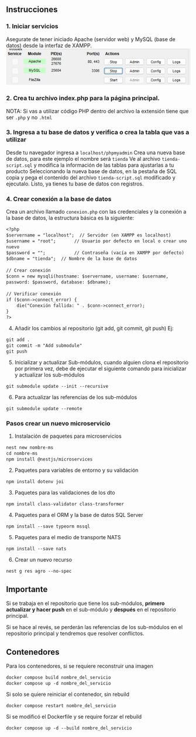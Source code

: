 
## Instrucciones

### 1. Iniciar servicios
Asegurate de tener iniciado Apache (servidor web) y MySQL (base de datos) desde la interfaz de XAMPP.
![alt text](img/apache.png)


### 2. Crea tu archivo index.php para la página principal. 
NOTA: Si vas a utilizar código PHP dentro del archivo la extensión tiene que ser `.php` y no `.html`

### 3. Ingresa a tu base de datos y verifica o crea la tabla que vas a utilizar
Desde tu navegador ingresa a `localhost/phpmyadmin`
Crea una nueva base de datos, para este ejemplo el nombre será `tienda`
Ve al archivo `tienda-script.sql` y modifica la información de las tablas para ajustarlas a tu producto
Seleccionando la nueva base de datos, en la pestaña de SQL copia y pega el contenido del archivo `tienda-script.sql` modificado y ejecutalo. 
Listo, ya tienes tu base de datos con registros. 

### 4. Crear conexión a la base de datos
Crea un archivo llamado `conexion.php` con las credenciales y la conexión a la base de datos, la estructura básica es la siguiente: 

```
<?php
$servername = "localhost";  // Servidor (en XAMPP es localhost)
$username = "root";       // Usuario por defecto en local o crear uno nuevo
$password = "";           // Contraseña (vacía en XAMPP por defecto)
$dbname = "tienda";  // Nombre de la base de datos

// Crear conexión
$conn = new mysqli(hostname: $servername, username: $username, password: $password, database: $dbname);

// Verificar conexión
if ($conn->connect_error) {
    die("Conexión fallida: " . $conn->connect_error);
}
?>
```
4. Añadir los cambios al repositorio (git add, git commit, git push)
Ej:
```
git add .
git commit -m "Add submodule"
git push
```
5. Inicializar y actualizar Sub-módulos, cuando alguien clona el repositorio por primera vez, debe de ejecutar el siguiente comando para inicializar y actualizar los sub-módulos
```
git submodule update --init --recursive
```
6. Para actualizar las referencias de los sub-módulos
```
git submodule update --remote
```

### Pasos crear un nuevo microservicio


1. Instalación de paquetes para microservicios
```
nest new nombre-ms
cd nombre-ms
npm install @nestjs/microservices
```
2. Paquetes para variables de entorno y su validación
```
npm install dotenv joi
```
3. Paquetes para las validaciones de los dto
```
npm install class-validator class-transformer
```
4. Paquetes para el ORM y la base de datos SQL Server
```
npm install --save typeorm mssql
```
5. Paquetes para el medio de transporte NATS
```
npm install --save nats
```
6. Crear un nuevo recurso
```
nest g res agro --no-spec
```


## Importante
Si se trabaja en el repositorio que tiene los sub-módulos, **primero actualizar y hacer push** en el sub-módulo y **después** en el repositorio principal. 

Si se hace al revés, se perderán las referencias de los sub-módulos en el repositorio principal y tendremos que resolver conflictos.

## Contenedores
Para los contenedores, si se requiere reconstruir una imagen
```
docker compose build nombre_del_servicio
docker compose up -d nombre_del_servicio
```
Si solo se quiere reiniciar el contenedor, sin rebuild
```
docker compose restart nombre_del_servicio
```
Si se modificó el Dockerfile y se require forzar el rebuild 
```
docker compose up -d --build nombre_del_servicio
```
